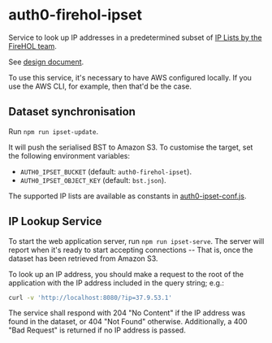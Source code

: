 # auth0-firehol-ipset

Service to look up IP addresses in a predetermined subset of [IP Lists by
the FireHOL team](http://iplists.firehol.org/).

See [design document](https://docs.google.com/document/d/1hPa-LLRRdGHXR21bzYocx0FCbNFydkWvHRFZVylSqs0/edit).

To use this service, it's necessary to have AWS configured locally. If you use
the AWS CLI, for example, then that'd be the case.

## Dataset synchronisation

Run `npm run ipset-update`.

It will push the serialised BST to Amazon S3. To customise the target, set
the following environment variables:

- `AUTH0_IPSET_BUCKET` (default: `auth0-firehol-ipset`).
- `AUTH0_IPSET_OBJECT_KEY` (default: `bst.json`).

The supported IP lists are available as constants in
[auth0-ipset-conf.js](src/auth0-ipset-conf.js).

## IP Lookup Service

To start the web application server, run `npm run ipset-serve`. The server
will report when it's ready to start accepting connections -- That is, once
the dataset has been retrieved from Amazon S3. 

To look up an IP address, you should make a request to the root of the
application with the IP address included in the query string; e.g.:

```bash
curl -v 'http://localhost:8080/?ip=37.9.53.1'
```

The service shall respond with 204 "No Content" if the IP address was found
in the dataset, or 404 "Not Found" otherwise. Additionally, a 400 "Bad Request"
is returned if no IP address is passed.
